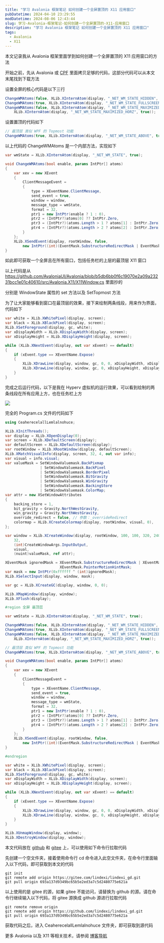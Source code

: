 ```yaml
---
title: "学习 Avalonia 框架笔记 如何创建一个全屏置顶的 X11 应用窗口"
pubDatetime: 2024-04-10 23:29:55
modDatetime: 2024-08-06 12:43:44
slug: 学习-Avalonia-框架笔记-如何创建一个全屏置顶的-X11-应用窗口
description: "学习 Avalonia 框架笔记 如何创建一个全屏置顶的 X11 应用窗口"
tags:
  - Avalonia
  - X11
---
```





本文记录我从 Avalonia 框架里面学到如何创建一个全屏置顶的 X11 应用窗口的方法

<!--more-->


<!-- CreateTime:2024/04/11 07:29:55 -->

<!-- 发布 -->
<!-- 博客 -->

开始之前，先从 Avalonia 或 [CPF](https://gitee.com/csharpui/CPF) 里面拷贝足够的代码，这部分代码可以从本文末尾找到下载方法

设置全屏的核心代码是以下三行

```csharp
ChangeWMAtoms(false, XLib.XInternAtom(display, "_NET_WM_STATE_HIDDEN", true));
ChangeWMAtoms(true, XLib.XInternAtom(display, "_NET_WM_STATE_FULLSCREEN", true));
ChangeWMAtoms(false, XLib.XInternAtom(display, "_NET_WM_STATE_MAXIMIZED_VERT", true),
    XLib.XInternAtom(display, "_NET_WM_STATE_MAXIMIZED_HORZ", true));
```

设置置顶的代码如下

```csharp
// 最顶层 类似 WPF 的 Topmost 功能
ChangeWMAtoms(true, XLib.XInternAtom(display, "_NET_WM_STATE_ABOVE", true));
```

以上代码的 ChangeWMAtoms 是一个内部方法，实现如下

```csharp
var wmState = XLib.XInternAtom(display, "_NET_WM_STATE", true);

void ChangeWMAtoms(bool enable, params IntPtr[] atoms)
{
    var xev = new XEvent
    {
        ClientMessageEvent =
        {
            type = XEventName.ClientMessage,
            send_event = true,
            window = window,
            message_type = wmState,
            format = 32,
            ptr1 = new IntPtr(enable ? 1 : 0),
            ptr2 = (IntPtr?)atoms[0] ?? IntPtr.Zero,
            ptr3 = (IntPtr?)(atoms.Length > 1 ? atoms[1] : IntPtr.Zero) ?? IntPtr.Zero,
            ptr4 = (IntPtr?)(atoms.Length > 2 ? atoms[2] : IntPtr.Zero) ?? IntPtr.Zero
        }
    };
    XLib.XSendEvent(display, rootWindow, false,
        new IntPtr((int)(EventMask.SubstructureRedirectMask | EventMask.SubstructureNotifyMask)), ref xev);
}
```

如此即可获取一个全屏且在所有窗口，包括任务栏的上层的最顶层 X11 窗口

以上代码是从 <https://github.com/AvaloniaUI/Avalonia/blob/b5db6bb0f6c19070e2a09a23231bcc1e01c40610/src/Avalonia.X11/X11Window.cs> 里面抄的

分别是 WindowState 属性的 set 方法以及 SetTopmost 方法

为了让大家能够看到窗口在最顶层的效果，接下来绘制两条线段，用来作为界面，代码如下

```csharp
var white = XLib.XWhitePixel(display, screen);
var black = XLib.XBlackPixel(display, screen);
XLib.XSetForeground(display, gc, white);
var xDisplayWidth = XLib.XDisplayWidth(display, screen);
var xDisplayHeight = XLib.XDisplayHeight(display, screen);

while (XLib.XNextEvent(display, out var xEvent) == default)
{
    if (xEvent.type == XEventName.Expose)
    {
        XLib.XDrawLine(display, window, gc, 0, 0, xDisplayWidth, xDisplayHeight);
        XLib.XDrawLine(display, window, gc, 0, xDisplayHeight, xDisplayWidth, 0);
    }
}
```

完成之后运行代码，以下是我在 Hyperv 虚拟机的运行效果，可以看到绘制的两条线段在所有应用上方，也在任务栏上方

<!-- ![](images/img-学习 Avalonia 框架笔记 如何创建一个全屏置顶的 X11 应用窗口0.png) -->
![](images/img-lindexi%2F2024410204263964.jpg)

完全的 Program.cs 文件的代码如下

```csharp
using CeaherecelallLemlalnohuce;

XLib.XInitThreads();
var display = XLib.XOpenDisplay(0);
var screen = XLib.XDefaultScreen(display);
var defaultScreen = XLib.XDefaultScreen(display);
var rootWindow = XLib.XRootWindow(display, defaultScreen);
XLib.XMatchVisualInfo(display, screen, 32, 4, out var info);
var visual = info.visual;
var valueMask = SetWindowValuemask.BackPixmap
                | SetWindowValuemask.BackPixel
                | SetWindowValuemask.BorderPixel
                | SetWindowValuemask.BitGravity
                | SetWindowValuemask.WinGravity
                | SetWindowValuemask.BackingStore
                | SetWindowValuemask.ColorMap;
var attr = new XSetWindowAttributes
{
    backing_store = 1,
    bit_gravity = Gravity.NorthWestGravity,
    win_gravity = Gravity.NorthWestGravity,
    override_redirect = false, // 参数：_overrideRedirect
    colormap = XLib.XCreateColormap(display, rootWindow, visual, 0),
};

var window = XLib.XCreateWindow(display, rootWindow, 100, 100, 320, 240, 0,
    32,
    (int)CreateWindowArgs.InputOutput,
    visual,
    (nuint)valueMask, ref attr);

XEventMask ignoredMask = XEventMask.SubstructureRedirectMask | XEventMask.ResizeRedirectMask |
                         XEventMask.PointerMotionHintMask;
var mask = new IntPtr(0xffffff ^ (int)ignoredMask);
XLib.XSelectInput(display, window, mask);

var gc = XLib.XCreateGC(display, window, 0, 0);

XLib.XMapWindow(display, window);
XLib.XFlush(display);

#region 全屏 最顶层

var wmState = XLib.XInternAtom(display, "_NET_WM_STATE", true);

ChangeWMAtoms(false, XLib.XInternAtom(display, "_NET_WM_STATE_HIDDEN", true));
ChangeWMAtoms(true, XLib.XInternAtom(display, "_NET_WM_STATE_FULLSCREEN", true));
ChangeWMAtoms(false, XLib.XInternAtom(display, "_NET_WM_STATE_MAXIMIZED_VERT", true),
    XLib.XInternAtom(display, "_NET_WM_STATE_MAXIMIZED_HORZ", true));

// 最顶层 类似 WPF 的 Topmost 功能
ChangeWMAtoms(true, XLib.XInternAtom(display, "_NET_WM_STATE_ABOVE", true));

void ChangeWMAtoms(bool enable, params IntPtr[] atoms)
{
    var xev = new XEvent
    {
        ClientMessageEvent =
        {
            type = XEventName.ClientMessage,
            send_event = true,
            window = window,
            message_type = wmState,
            format = 32,
            ptr1 = new IntPtr(enable ? 1 : 0),
            ptr2 = (IntPtr?)atoms[0] ?? IntPtr.Zero,
            ptr3 = (IntPtr?)(atoms.Length > 1 ? atoms[1] : IntPtr.Zero) ?? IntPtr.Zero,
            ptr4 = (IntPtr?)(atoms.Length > 2 ? atoms[2] : IntPtr.Zero) ?? IntPtr.Zero
        }
    };
    XLib.XSendEvent(display, rootWindow, false,
        new IntPtr((int)(EventMask.SubstructureRedirectMask | EventMask.SubstructureNotifyMask)), ref xev);
}

#endregion

var white = XLib.XWhitePixel(display, screen);
var black = XLib.XBlackPixel(display, screen);
XLib.XSetForeground(display, gc, white);
var xDisplayWidth = XLib.XDisplayWidth(display, screen);
var xDisplayHeight = XLib.XDisplayHeight(display, screen);

while (XLib.XNextEvent(display, out var xEvent) == default)
{
    if (xEvent.type == XEventName.Expose)
    {
        XLib.XDrawLine(display, window, gc, 0, 0, xDisplayWidth, xDisplayHeight);
        XLib.XDrawLine(display, window, gc, 0, xDisplayHeight, xDisplayWidth, 0);
    }
}

XLib.XUnmapWindow(display, window);
XLib.XDestroyWindow(display, window);
```

本文代码放在 [github](https://github.com/lindexi/lindexi_gd/tree/693a137d9349bc65b5e2ed3a7c5d2480775e621a/CeaherecelallLemlalnohuce) 和 [gitee](https://gitee.com/lindexi/lindexi_gd/tree/693a137d9349bc65b5e2ed3a7c5d2480775e621a/CeaherecelallLemlalnohuce) 上，可以使用如下命令行拉取代码

先创建一个空文件夹，接着使用命令行 cd 命令进入此空文件夹，在命令行里面输入以下代码，即可获取到本文的代码

```
git init
git remote add origin https://gitee.com/lindexi/lindexi_gd.git
git pull origin 693a137d9349bc65b5e2ed3a7c5d2480775e621a
```

以上使用的是 gitee 的源，如果 gitee 不能访问，请替换为 github 的源。请在命令行继续输入以下代码，将 gitee 源换成 github 源进行拉取代码

```
git remote remove origin
git remote add origin https://github.com/lindexi/lindexi_gd.git
git pull origin 693a137d9349bc65b5e2ed3a7c5d2480775e621a
```

获取代码之后，进入 CeaherecelallLemlalnohuce 文件夹，即可获取到源代码

更多 Avalonia 以及 X11 等相关技术，请参阅 [博客导航](https://blog.lindexi.com/post/%E5%8D%9A%E5%AE%A2%E5%AF%BC%E8%88%AA.html )
